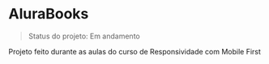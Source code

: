 # AluraBooks
> Status do projeto: Em andamento

Projeto feito durante as aulas do curso de Responsividade com Mobile First
